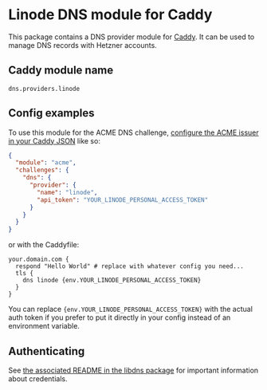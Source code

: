 # Linode DNS module for Caddy

This package contains a DNS provider module for [Caddy](https://github.com/caddyserver/caddy). It can be used to manage DNS records with Hetzner accounts.

## Caddy module name

```
dns.providers.linode
```

## Config examples

To use this module for the ACME DNS challenge, [configure the ACME issuer in your Caddy JSON](https://caddyserver.com/docs/json/apps/tls/automation/policies/issuer/acme/) like so:

```json
{
  "module": "acme",
  "challenges": {
    "dns": {
      "provider": {
        "name": "linode",
        "api_token": "YOUR_LINODE_PERSONAL_ACCESS_TOKEN"
      }
    }
  }
}
```

or with the Caddyfile:

```
your.domain.com {
  respond "Hello World"	# replace with whatever config you need...
  tls {
    dns linode {env.YOUR_LINODE_PERSONAL_ACCESS_TOKEN}
  }
}
```

You can replace `{env.YOUR_LINODE_PERSONAL_ACCESS_TOKEN}` with the actual auth token if you prefer to put it directly in your config instead of an environment variable.

## Authenticating

See [the associated README in the libdns package](https://github.com/tosie/libdns-linode#authenticating) for important information about credentials.
